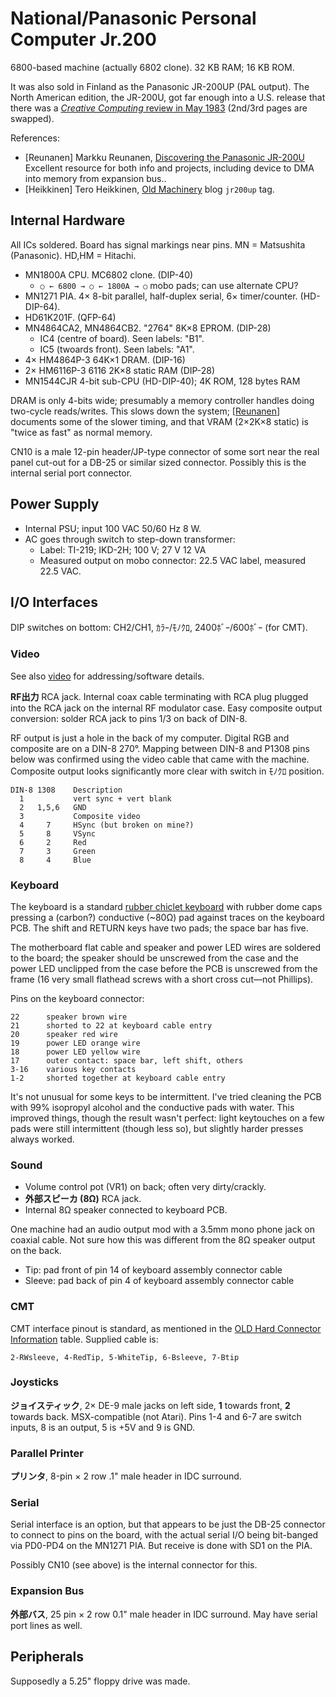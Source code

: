 National/Panasonic Personal Computer Jr.200
===========================================

6800-based machine (actually 6802 clone). 32 KB RAM; 16 KB ROM.

It was also sold in Finland as the Panasonic JR-200UP (PAL output). The
North American edition, the JR-200U, got far enough into a U.S. release
that there was a [_Creative Computing_ review in May 1983][ccreview]
(2nd/3rd pages are swapped).

References:
- \[Reunanen] Markku Reunanen, [Discovering the Panasonic JR-200U][Reunanen]
  Excellent resource for both info and projects, including device to
  DMA into memory from expansion bus..
- \[Heikkinen] Tero Heikkinen, [Old Machinery][Heikkinen] blog `jr200up` tag.


Internal Hardware
-----------------

All ICs soldered. Board has signal markings near pins.
MN = Matsushita (Panasonic). HD,HM = Hitachi.

- MN1800A CPU. MC6802 clone. (DIP-40)
  - `○ ← 6800 → ○ ← 1800A → ○` mobo pads; can use alternate CPU?
- MN1271 PIA. 4× 8-bit parallel, half-duplex serial, 6× timer/counter.
  (HD-DIP-64).
- HD61K201F. (QFP-64)
- MN4864CA2, MN4864CB2. "2764" 8K×8 EPROM. (DIP-28)
  - IC4 (centre of board). Seen labels: "B1".
  - IC5 (twoards front). Seen labels: "A1".
- 4× HM4864P-3 64K×1 DRAM. (DIP-16)
- 2× HM6116P-3 6116 2K×8 static RAM (DIP-28)
- MN1544CJR 4-bit sub-CPU (HD-DIP-40); 4K ROM, 128 bytes RAM

DRAM is only 4-bits wide; presumably a memory controller handles doing
two-cycle reads/writes. This slows down the system; [[Reunanen]]
documents some of the slower timing, and that VRAM (2×2K×8 static) is
"twice as fast" as normal memory.

CN10 is a male 12-pin header/JP-type connector of some sort near the
real panel cut-out for a DB-25 or similar sized connector. Possibly
this is the internal serial port connector.


Power Supply
------------

- Internal PSU; input 100 VAC 50/60 Hz 8 W.
- AC goes through switch to step-down transformer:
  - Label: TI-219; IKD-2H; 100 V; 27 V 12 VA
  - Measured output on mobo connector: 22.5 VAC label, measured 22.5 VAC.

I/O Interfaces
--------------

DIP switches on bottom: CH2/CH1, ｶﾗｰ/ﾓﾉｸﾛ, 2400ﾎﾞｰ/600ﾎﾞｰ (for CMT).

### Video

See also [video](video.md) for addressing/software details.

__RF出力__ RCA jack. Internal coax cable terminating with RCA plug
plugged into the RCA jack on the internal RF modulator case. Easy
composite output conversion: solder RCA jack to pins 1/3 on back of
DIN-8.

RF output is just a hole in the back of my computer. Digital RGB and
composite are on a DIN-8 270°. Mapping between DIN-8 and P1308 pins
below was confirmed using the video cable that came with the machine.
Composite output looks significantly more clear with switch in ﾓﾉｸﾛ
position.

    DIN-8 1308    Description
      1           vert sync + vert blank
      2   1,5,6   GND
      3           Composite video
      4     7     HSync (but broken on mine?)
      5     8     VSync
      6     2     Red
      7     3     Green
      8     4     Blue

### Keyboard

The keyboard is a standard [rubber chiclet keyboard][wp-chiclet] with
rubber dome caps pressing a (carbon?) conductive (~80Ω) pad against
traces on the keyboard PCB. The shift and RETURN keys have two pads;
the space bar has five.

[wp-chiclet]: https://en.wikipedia.org/wiki/Chiclet_keyboard#Simplified_design

The motherboard flat cable and speaker and power LED wires are
soldered to the board; the speaker should be unscrewed from the case
and the power LED unclipped from the case before the PCB is unscrewed
from the frame (16 very small flathead screws with a short cross
cut—not Phillips).

Pins on the keyboard connector:

    22      speaker brown wire
    21      shorted to 22 at keyboard cable entry
    20      speaker red wire
    19      power LED orange wire
    18      power LED yellow wire
    17      outer contact: space bar, left shift, others
    3-16    various key contacts
    1-2     shorted together at keyboard cable entry

It's not unusual for some keys to be intermittent. I've tried cleaning
the PCB with 99% isopropyl alcohol and the conductive pads with water.
This improved things, though the result wasn't perfect: light
keytouches on a few pads were still intermittent (though less so), but
slightly harder presses always worked.

### Sound

- Volume control pot (VR1) on back; often very dirty/crackly.
- __外部スピーカ (8Ω)__ RCA jack.
- Internal 8Ω speaker connected to keyboard PCB.

One machine had an audio output mod with a 3.5mm mono phone jack on
coaxial cable. Not sure how this was different from the 8Ω speaker
output on the back.
- Tip: pad front of pin 14 of keyboard assembly connector cable
- Sleeve: pad back of pin 4 of keyboard assembly connector cable

### CMT

CMT interface pinout is standard, as mentioned in the [OLD Hard
Connector Information][oh-c] table. Supplied cable is:

    2-RWsleeve, 4-RedTip, 5-WhiteTip, 6-Bsleeve, 7-Btip

### Joysticks

__ジョイスティック__, 2× DE-9 male jacks on left side, __1__ towards
front, __2__ towards back. MSX-compatible (not Atari). Pins 1-4 and
6-7 are switch inputs, 8 is an output, 5 is +5V and 9 is GND.

### Parallel Printer

__プリンタ__, 8-pin × 2 row .1" male header in IDC surround.

### Serial

Serial interface is an option, but that appears to be just the DB-25
connector to connect to pins on the board, with the actual serial I/O
being bit-banged via PD0-PD4 on the MN1271 PIA. But receive is done
with SD1 on the PIA.

Possibly CN10 (see above) is the internal connector for this.

### Expansion Bus

__外部バス__, 25 pin × 2 row 0.1" male header in IDC surround. May have
serial port lines as well.


Peripherals
-----------

Supposedly a 5.25" floppy drive was made.



<!-------------------------------------------------------------------->
[Heikkinen]: https://oldmachinery.blogspot.com/search/label/jr200up
[Reunanen]: http://www.kameli.net/marq/?page_id=1270
[ccreview]: https://archive.org/stream/creativecomputing-1983-05./Creative_Computing_v09_n05_1983_05#page/n19/mode/1up
[oh-c]: https://www14.big.or.jp/~nijiyume/hard/jyoho/connect.htm
